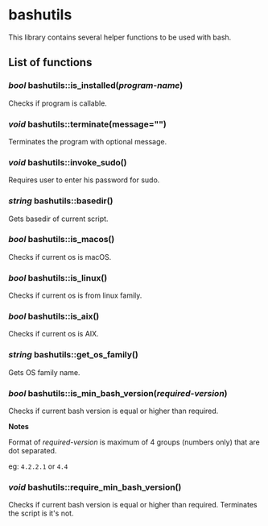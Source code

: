 # bashutils

This library contains several helper functions to be used with bash.

## List of functions

### _bool_ bashutils::is_installed(_program-name_)

Checks if program is callable.

### _void_ bashutils::terminate(message="")

Terminates the program with optional message.

### _void_ bashutils::invoke_sudo()

Requires user to enter his password for sudo.

### _string_ bashutils::basedir()

Gets basedir of current script.

### _bool_ bashutils::is_macos()

Checks if current os is macOS.

### _bool_ bashutils::is_linux()

Checks if current os is from linux family.

### _bool_ bashutils::is_aix()

Checks if current os is AIX.

### _string_ bashutils::get_os_family()

Gets OS family name.

### _bool_ bashutils::is_min_bash_version(_required-version_)

Checks if current bash version is equal or higher than required.

**Notes**

Format of _required-version_ is maximum of 4 groups (numbers only) that are dot separated.

eg: `4.2.2.1` or `4.4`

### _void_ bashutils::require_min_bash_version()

Checks if current bash version is equal or higher than required. Terminates the script is it's not.
